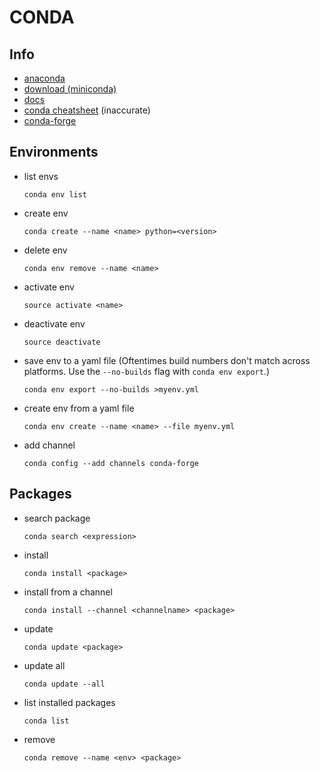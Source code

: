 # CONDA


## Info

* [anaconda](https://anaconda.org/)
* [download (miniconda)](https://conda.io/miniconda.html)
* [docs](https://conda.io/docs/index.html)
* [conda cheatsheet](https://conda.io/docs/_downloads/conda-cheatsheet.pdf) (inaccurate)
* [conda-forge](https://conda-forge.org/)


## Environments

* list envs
  ```
  conda env list
  ```
* create env
  ```
  conda create --name <name> python=<version>
  ```
* delete env
  ```
  conda env remove --name <name>
  ```
* activate env
  ```
  source activate <name>
  ```
* deactivate env
  ```
  source deactivate
  ```
* save env to a yaml file (Oftentimes build numbers don't match across platforms. Use the `--no-builds` flag with `conda env export`.)
  ```
  conda env export --no-builds >myenv.yml
  ```
* create env from a yaml file
  ```
  conda env create --name <name> --file myenv.yml
  ```
* add channel
  ```
  conda config --add channels conda-forge
  ```


## Packages

* search package
  ```
  conda search <expression>
  ```
* install
  ```
  conda install <package>
  ```
* install from a channel
  ```
  conda install --channel <channelname> <package>
  ```
* update
  ```
  conda update <package>
  ```
* update all
  ```
  conda update --all
  ```
* list installed packages
  ```
  conda list
  ```
* remove
  ```
  conda remove --name <env> <package>
  ```



